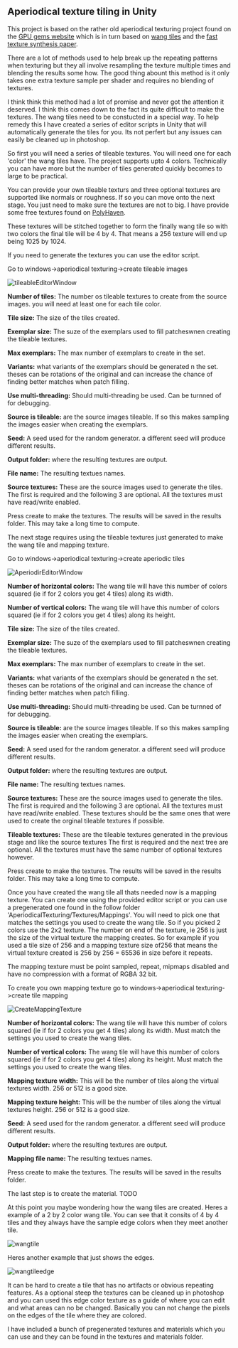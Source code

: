 ## Aperiodical texture tiling in Unity

This project is based on the rather old aperiodical texturing project found on the [GPU 
gems website](https://developer.nvidia.com/gpugems/gpugems2/part-ii-shading-lighting-and-shadows/chapter-12-tile-based-texture-mapping) which is in turn based on [wang tiles](https://en.wikipedia.org/wiki/Wang_tile) and the [fast texture synthesis paper](https://graphics.stanford.edu/papers/texture-synthesis-sig00/texture.pdf).

There are a lot of methods used to help break up the repeating patterns when texturing but they 
all involve resampling the texture multiple times and blending the results some how.
The good thing abount this method is it only takes one extra texture sample per shader and 
requires no blending of textures.

I think think this method had a lot of promise and never got the attention it deserved. 
I think this comes down to the fact its quite difficult to make the textures. 
The wang tiles need to be constucted in a special way.
To help remedy this I have created a series of editor scripts in Unity that will automatically 
generate the tiles for you. Its not perfert but any issues can easily be cleaned up in photoshop.

So first you will need a series of tileable textures. You will need one for each 'color' the wang 
tiles have. The project supports upto 4 colors. 
Technically you can have more but the number of tiles generated quickly becomes to large to be 
practical.

You can provide your own tileable texturs and three optional textures are supported like normals 
or roughness. If so you can move onto the next stage. You just need to make sure the textures are 
not to big. I have provide some free textures found on [PolyHaven](https://polyhaven.com/).

These textures will be stitched together to form the finally wang tile so with two colors the 
final tile will be 4 by 4. That means a 256 texture will end up being 1025 by 1024.


If you need to generate the textures you can use the editor script. 

Go to windows->aperiodical texturing->create tileable images

![tileableEditorWindow](https://github.com/Scrawk/AperiodicTexturing/blob/master/Media/CreateTileableTexturesWindow.png)

**Number of tiles:** The number os tileable textures to create from the source images. you will need at least one for each tile color.

**Tile size:** The size of the tiles created. 

**Exemplar size:** The suze of the exemplars used to fill patcheswnen creating the tileable textures.

**Max exemplars:** The max number of exemplars to create in the set.

**Variants:** what variants of the exemplars should be generated n the set. theses can be rotations of the original and can increase the chance of finding better matches when patch filling.

**Use multi-threading:** Should multi-threading be used. Can be turnned of for debugging.

**Source is tileable:** are the source images tileable. If so this makes sampling the images easier when creating the exemplars.

**Seed:** A seed used for the random generator. a different seed will produce different results.

**Output folder:** where the resulting textures are output.

**File name:** The resulting textues names.

**Source textures:** These are the source images used to generate the tiles. The first is required and the following 3 are optional. All the textures must have read/write enabled.

Press create to make the textures. The results will be saved in the results folder. This may take a long time to compute.

The next stage requires using the tileable textures just generated to make the wang tile and mapping texture.

Go to windows->aperiodical texturing->create aperiodic tiles

![AperiodirEditorWindow](https://github.com/Scrawk/AperiodicTexturing/blob/master/Media/CreateAperiodicTexturesWindow.png)

**Number of horizontal colors:** The wang tile will have this number of colors squared (ie if for 2 colors you get 4 tiles) along its width.

**Number of vertical colors:** The wang tile will have this number of colors squared (ie if for 2 colors you get 4 tiles) along its height.

**Tile size:** The size of the tiles created. 

**Exemplar size:** The suze of the exemplars used to fill patcheswnen creating the tileable textures.

**Max exemplars:** The max number of exemplars to create in the set.

**Variants:** what variants of the exemplars should be generated n the set. theses can be rotations of the original and can increase the chance of finding better matches when patch filling.

**Use multi-threading:** Should multi-threading be used. Can be turnned of for debugging.

**Source is tileable:** are the source images tileable. If so this makes sampling the images easier when creating the exemplars.

**Seed:** A seed used for the random generator. a different seed will produce different results.

**Output folder:** where the resulting textures are output.

**File name:** The resulting textues names.

**Source textures:** These are the source images used to generate the tiles. The first is required and the following 3 are optional. All the textures must have read/write enabled. These textures should be the same ones that were used to create the orginal tileable textures if possible.

**Tileable textures:** These are the tileable textures generated in the previous stage and like the source textures The first is required and the next tree are optional. All the textures must have the same number of optional textures however.

Press create to make the textures. The results will be saved in the results folder. This may take a long time to compute.

Once you have created the wang tile all thats needed now is a mapping texture. You can create one using the provided editor script or you can use a pregenerated one found in the follow folder 'AperiodicalTexturing/Textures/Mappings'. You will need to pick one that matches the settings you used to create the wang tile. So if you picked 2 colors use the 2x2 texture. The number on end of the texture, ie 256 is just the size of the virtual texture the mapping creates. So for example if you used a tile size of 256 and a mapping texture size of256 that means the virtual texture created is 256 by 256 = 65536 in size before it repeats.

The mapping texture must be point sampled, repeat, mipmaps disabled and have no compression with a format of RGBA 32 bit.

To create you own mapping texture go to windows->aperiodical texturing->create tile mapping

![CreateMappingTexture](https://github.com/Scrawk/AperiodicTexturing/blob/master/Media/CreateMappingTexturesWindow.png)

**Number of horizontal colors:** The wang tile will have this number of colors squared (ie if for 2 colors you get 4 tiles) along its width. Must match the settings you used to create the wang tiles.

**Number of vertical colors:** The wang tile will have this number of colors squared (ie if for 2 colors you get 4 tiles) along its height. Must match the settings you used to create the wang tiles.

**Mapping texture width:** This will be the number of tiles along the virtual textures width. 256 or 512 is a good size.

**Mapping texture height:** This will be the number of tiles along the virtual textures height. 256 or 512 is a good size.

**Seed:** A seed used for the random generator. a different seed will produce different results.

**Output folder:** where the resulting textures are output.

**Mapping file name:** The resulting textues names.

Press create to make the textures. The results will be saved in the results folder.

The last step is to create the material. TODO

At this point you maybe wondering how the wang tiles are created. Heres a example of a 2 by 2 color wang tile. You can see that it consits of 4 by 4 tiles and they always have the sample edge colors when they meet another tile.

![wangtile](https://github.com/Scrawk/AperiodicTexturing/blob/master/Media/SolidColorTile2x2_256.png)

Heres another example that just shows the edges.

![wangtileedge](https://github.com/Scrawk/AperiodicTexturing/blob/master/Media/ColorTile2x2_256.png)

It can be hard to create a tile that has no artifacts or obvious repeating features. As a optional steep the textures can be cleaned up in photoshop and you can used this edge color texture as a guide of where you can edit and what areas can no be changed. Basically you can not change the pixels on the edges of the tile where they are colored.

I have included a bunch of pregenerated textures and materials which you can use and they can be found in the textures and materials folder.




